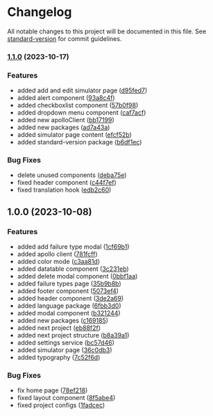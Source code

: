 # Changelog

All notable changes to this project will be documented in this file. See [standard-version](https://github.com/conventional-changelog/standard-version) for commit guidelines.

### [1.1.0](https://github.com/AyberkCakar/dlbad-nextjs-web/compare/v1.0.0...v1.1.0) (2023-10-17)


### Features

* added add and edit simulator page ([d95fed7](https://github.com/AyberkCakar/dlbad-nextjs-web/commit/d95fed7f0dc95be2207c62ea4696ef5a6331d29d))
* added alert component ([93a8c4f](https://github.com/AyberkCakar/dlbad-nextjs-web/commit/93a8c4fb2a59a8b54f7f50e459906fa7ead90ae9))
* added checkboxlist component ([57b0f98](https://github.com/AyberkCakar/dlbad-nextjs-web/commit/57b0f98c7e94160f18869fb4e19fac1e9c1ef866))
* added dropdown menu component ([caf7acf](https://github.com/AyberkCakar/dlbad-nextjs-web/commit/caf7acf41d651573db6eb2ded78085da0894bc5f))
* added new apolloClient ([bb17199](https://github.com/AyberkCakar/dlbad-nextjs-web/commit/bb171995cd6cda1fcf0fc1d385dafdf89c1b353d))
* added new packages ([ad7a43a](https://github.com/AyberkCakar/dlbad-nextjs-web/commit/ad7a43ab563387361bd9c8c854175528ea1eb3a4))
* added simulator page content ([efcf52b](https://github.com/AyberkCakar/dlbad-nextjs-web/commit/efcf52bcaffcd583609efa2adfb50585c098b902))
* added standard-version package ([b6df1ec](https://github.com/AyberkCakar/dlbad-nextjs-web/commit/b6df1ec058e0dfada2d4e8772692f1c77ef8b8ef))


### Bug Fixes

* delete unused components ([deba75e](https://github.com/AyberkCakar/dlbad-nextjs-web/commit/deba75e4275d5814de62548f0aa09dc0b3a719db))
* fixed header component ([c44f7ef](https://github.com/AyberkCakar/dlbad-nextjs-web/commit/c44f7ef35dcee2c581d7ac0adc0f51b93948a983))
* fixed translation hook ([edb2c60](https://github.com/AyberkCakar/dlbad-nextjs-web/commit/edb2c60004aa09899a266ddbc2d148843162a1bc))

## 1.0.0 (2023-10-08)


### Features

* added add failure type modal ([1cf69b1](https://github.com/AyberkCakar/dlbad-nextjs-web/commit/1cf69b1b2b95974c4e3e122c5c4074797b72e74b))
* added apollo client ([781fcff](https://github.com/AyberkCakar/dlbad-nextjs-web/commit/781fcff4b572532827a7628fbfd75011222a6a4d))
* added color mode ([c3aa81d](https://github.com/AyberkCakar/dlbad-nextjs-web/commit/c3aa81d0f1b2e624d93591ac2e90fa7fc9ea3a67))
* added datatable component ([3c231eb](https://github.com/AyberkCakar/dlbad-nextjs-web/commit/3c231ebd7493d4648b49dde68dcdd0165fa730a2))
* added delete modal component ([0bbf1aa](https://github.com/AyberkCakar/dlbad-nextjs-web/commit/0bbf1aac4a8e15a91716b084c83365f4a09dad7b))
* added failure types page ([35b9b8b](https://github.com/AyberkCakar/dlbad-nextjs-web/commit/35b9b8b59ae064ce5304f24ffb64a3204c5bf916))
* added footer component ([5073ef4](https://github.com/AyberkCakar/dlbad-nextjs-web/commit/5073ef434de3351ff669a5c330d510bde49ac9fd))
* added header component ([3de2a69](https://github.com/AyberkCakar/dlbad-nextjs-web/commit/3de2a692cecfb3c543448d236bbe109629a2387e))
* added language package ([6fbb3d0](https://github.com/AyberkCakar/dlbad-nextjs-web/commit/6fbb3d0bb43bad7d92fcc729f482cd91805c5576))
* added modal component ([b321244](https://github.com/AyberkCakar/dlbad-nextjs-web/commit/b3212449cfef8275b836390cbc61cd2d5649d43b))
* added new packages ([c169185](https://github.com/AyberkCakar/dlbad-nextjs-web/commit/c169185ad35c029cee24a8d0d9657d9f27780cfc))
* added next project ([eb88f2f](https://github.com/AyberkCakar/dlbad-nextjs-web/commit/eb88f2f6b563a75e8ca3c11e501c2e91f47e7d9c))
* added next project structure ([b8a39a1](https://github.com/AyberkCakar/dlbad-nextjs-web/commit/b8a39a192d99a49e96158ffad6dfdd7a60e6bce1))
* added settings service ([bc57d46](https://github.com/AyberkCakar/dlbad-nextjs-web/commit/bc57d46465d75adf9ef5604d530935cfa89e24b7))
* added simulator page ([36c0db3](https://github.com/AyberkCakar/dlbad-nextjs-web/commit/36c0db3fd7bf2d6cf37ab8df5a2c778ecb2fe8f2))
* added typography ([7c52f6d](https://github.com/AyberkCakar/dlbad-nextjs-web/commit/7c52f6da47b32399e3134ad71c522ccb0ed1138f))


### Bug Fixes

* fix home page ([78ef218](https://github.com/AyberkCakar/dlbad-nextjs-web/commit/78ef2185d9e7002069f18217d9c284b4f162d4bb))
* fixed layout component ([8f5abe4](https://github.com/AyberkCakar/dlbad-nextjs-web/commit/8f5abe48043836cd6f591130f68fe2acffbc168f))
* fixed project configs ([1fadcec](https://github.com/AyberkCakar/dlbad-nextjs-web/commit/1fadceca8bf40e44160f75be509250e523e81402))
